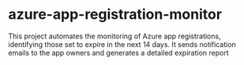 # azure-app-registration-monitor
This project automates the monitoring of Azure app registrations, identifying those set to expire in the next 14 days. It sends notification emails to the app owners and generates a detailed expiration report
